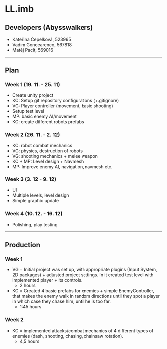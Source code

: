 # LL.imb

## Developers (Abysswalkers)
* Kateřina Čepelková, 523965
* Vadim Goncearenco, 567818
* Matěj Paclt, 569016

---

## Plan


### Week 1 (19. 11. - 25. 11)
* Create unity project
* KC: Setup git repository configurations (+.gitignore)
* VG: Player controller (movement, basic shooting)
* Setup test level
* MP: basic enemy AI/movement
* KC: create different robots prefabs

### Week 2 (26. 11. - 2. 12)
* KC: robot combat mechanics
* VG: physics, destruction of robots
* VG: shooting mechanics + melee weapon
* KC + MP: Level design + Navmesh
* MP: Improve enemy AI, navigation, navmesh etc.

### Week 3 (3. 12 - 9. 12)
* UI
* Multiple levels, level design
* Simple graphic update

### Week 4 (10. 12. - 16. 12)
* Polishing, play testing

---

## Production


### Week 1
* VG = Initial project was set up, with appropriate plugins (Input System, 2D packages) + adjusted project settings. In it created test level with implemented player + its controls.
	- 2 hours
* KC = Created 4 basic prefabs for enemies + simple EnemyController, that makes the enemy walk in random directions until they spot a player in which case they chase him, until he is too far.
	- 1:45 hours

### Week 2
* KC = implemented attacks/combat mechanics of 4 different types of enemies (dash, shooting, chasing, chainsaw rotation).
	- 4,5 hours